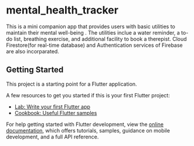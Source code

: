 # mental_health_tracker

This is a mini companion app that provides users with basic utilities to maintain their mental well-being . The utilities inclue a water reminder, a to-do list, breathing exercise, and additional facility to book a therepist. Cloud Firestore(for real-time database) and Authentication services of Firebase are also incorparated.

## Getting Started

This project is a starting point for a Flutter application.

A few resources to get you started if this is your first Flutter project:

- [Lab: Write your first Flutter app](https://docs.flutter.dev/get-started/codelab)
- [Cookbook: Useful Flutter samples](https://docs.flutter.dev/cookbook)

For help getting started with Flutter development, view the
[online documentation](https://docs.flutter.dev/), which offers tutorials,
samples, guidance on mobile development, and a full API reference.
